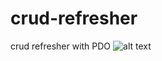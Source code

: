 # crud-refresher
crud refresher with PDO
![alt text]([http://url/to/img.png](https://i.imgur.com/tJi1NbO.png))
